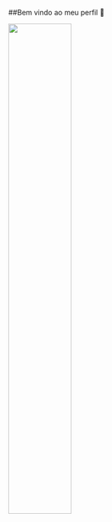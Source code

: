 ##Bem vindo ao meu perfil 👋

<div>
  <a href="https://github.com/nobregas">
  <img width="50%" align="center" src="https://github-readme-stats.vercel.app/api/top-langs?username=nobregas&layout=compact&langs_count=8&theme=dracula"/>
</div>
